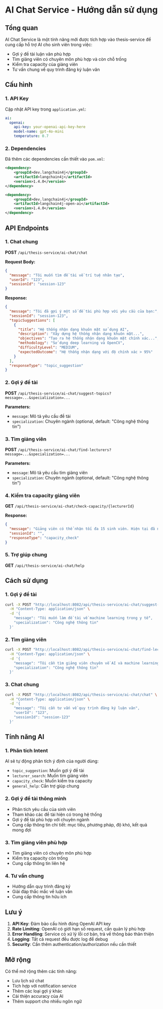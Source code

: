 # AI Chat Service - Hướng dẫn sử dụng

## Tổng quan

AI Chat Service là một tính năng mới được tích hợp vào thesis-service để cung cấp hỗ trợ AI cho sinh viên trong việc:

- Gợi ý đề tài luận văn phù hợp
- Tìm giảng viên có chuyên môn phù hợp và còn chỗ trống
- Kiểm tra capacity của giảng viên
- Tư vấn chung về quy trình đăng ký luận văn

## Cấu hình

### 1. API Key

Cập nhật API key trong `application.yml`:

```yaml
ai:
  openai:
    api-key: your-openai-api-key-here
    model-name: gpt-4o-mini
    temperature: 0.7
```

### 2. Dependencies

Đã thêm các dependencies cần thiết vào `pom.xml`:

```xml
<dependency>
    <groupId>dev.langchain4j</groupId>
    <artifactId>langchain4j</artifactId>
    <version>1.4.0</version>
</dependency>

<dependency>
    <groupId>dev.langchain4j</groupId>
    <artifactId>langchain4j-open-ai</artifactId>
    <version>1.4.0</version>
</dependency>
```

## API Endpoints

### 1. Chat chung

**POST** `/api/thesis-service/ai-chat/chat`

**Request Body:**

```json
{
  "message": "Tôi muốn tìm đề tài về trí tuệ nhân tạo",
  "userId": "123",
  "sessionId": "session-123"
}
```

**Response:**

```json
{
  "message": "Tôi đã gợi ý một số đề tài phù hợp với yêu cầu của bạn:",
  "sessionId": "session-123",
  "topicSuggestions": [
    {
      "title": "Hệ thống nhận dạng khuôn mặt sử dụng AI",
      "description": "Xây dựng hệ thống nhận dạng khuôn mặt...",
      "objectives": "Tạo ra hệ thống nhận dạng khuôn mặt chính xác...",
      "methodology": "Sử dụng deep learning và OpenCV",
      "difficultyLevel": "MEDIUM",
      "expectedOutcome": "Hệ thống nhận dạng với độ chính xác > 95%"
    }
  ],
  "responseType": "topic_suggestion"
}
```

### 2. Gợi ý đề tài

**POST** `/api/thesis-service/ai-chat/suggest-topics?message=...&specialization=...`

**Parameters:**

- `message`: Mô tả yêu cầu đề tài
- `specialization`: Chuyên ngành (optional, default: "Công nghệ thông tin")

### 3. Tìm giảng viên

**POST** `/api/thesis-service/ai-chat/find-lecturers?message=...&specialization=...`

**Parameters:**

- `message`: Mô tả yêu cầu tìm giảng viên
- `specialization`: Chuyên ngành (optional, default: "Công nghệ thông tin")

### 4. Kiểm tra capacity giảng viên

**GET** `/api/thesis-service/ai-chat/check-capacity/{lecturerId}`

**Response:**

```json
{
  "message": "Giảng viên có thể nhận tối đa 15 sinh viên. Hiện tại đã nhận 8 sinh viên. Còn lại 7 chỗ trống.",
  "sessionId": "",
  "responseType": "capacity_check"
}
```

### 5. Trợ giúp chung

**GET** `/api/thesis-service/ai-chat/help`

## Cách sử dụng

### 1. Gợi ý đề tài

```bash
curl -X POST "http://localhost:8082/api/thesis-service/ai-chat/suggest-topics" \
  -H "Content-Type: application/json" \
  -d '{
    "message": "Tôi muốn làm đề tài về machine learning trong y tế",
    "specialization": "Công nghệ thông tin"
  }'
```

### 2. Tìm giảng viên

```bash
curl -X POST "http://localhost:8082/api/thesis-service/ai-chat/find-lecturers" \
  -H "Content-Type: application/json" \
  -d '{
    "message": "Tôi cần tìm giảng viên chuyên về AI và machine learning",
    "specialization": "Công nghệ thông tin"
  }'
```

### 3. Chat chung

```bash
curl -X POST "http://localhost:8082/api/thesis-service/ai-chat/chat" \
  -H "Content-Type: application/json" \
  -d '{
    "message": "Tôi cần tư vấn về quy trình đăng ký luận văn",
    "userId": "123",
    "sessionId": "session-123"
  }'
```

## Tính năng AI

### 1. Phân tích Intent

AI sẽ tự động phân tích ý định của người dùng:

- `topic_suggestion`: Muốn gợi ý đề tài
- `lecturer_search`: Muốn tìm giảng viên
- `capacity_check`: Muốn kiểm tra capacity
- `general_help`: Cần trợ giúp chung

### 2. Gợi ý đề tài thông minh

- Phân tích yêu cầu của sinh viên
- Tham khảo các đề tài hiện có trong hệ thống
- Gợi ý đề tài phù hợp với chuyên ngành
- Cung cấp thông tin chi tiết: mục tiêu, phương pháp, độ khó, kết quả mong đợi

### 3. Tìm giảng viên phù hợp

- Tìm giảng viên có chuyên môn phù hợp
- Kiểm tra capacity còn trống
- Cung cấp thông tin liên hệ

### 4. Tư vấn chung

- Hướng dẫn quy trình đăng ký
- Giải đáp thắc mắc về luận văn
- Cung cấp thông tin hữu ích

## Lưu ý

1. **API Key**: Đảm bảo cấu hình đúng OpenAI API key
2. **Rate Limiting**: OpenAI có giới hạn số request, cần quản lý phù hợp
3. **Error Handling**: Service có xử lý lỗi cơ bản, trả về thông báo thân thiện
4. **Logging**: Tất cả request đều được log để debug
5. **Security**: Cần thêm authentication/authorization nếu cần thiết

## Mở rộng

Có thể mở rộng thêm các tính năng:

- Lưu lịch sử chat
- Tích hợp với notification service
- Thêm các loại gợi ý khác
- Cải thiện accuracy của AI
- Thêm support cho nhiều ngôn ngữ
